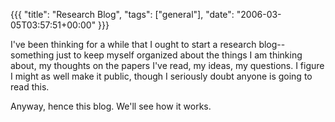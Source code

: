 {{{
  "title": "Research Blog",
  "tags": ["general"],
  "date": "2006-03-05T03:57:51+00:00"
}}}

  I've been thinking for a while that I ought to start a research blog--something just to keep myself organized about the things I am thinking about, my thoughts on the papers I've read, my ideas, my questions. I figure I might as well make it public, though I seriously doubt anyone is going to read this.

Anyway, hence this blog. We'll see how it works.

